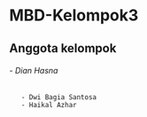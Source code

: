 # MBD-Kelompok3

## Anggota kelompok
###### - Dian Hasna
       - Dwi Bagia Santosa
       - Haikal Azhar
